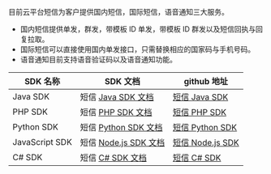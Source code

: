 
目前云平台短信为客户提供国内短信，国际短信，语音通知三大服务。
- 国内短信提供单发，群发，带模板 ID 单发，带模板 ID 群发以及短信回执与回复拉取。
- 国际短信可以直接使用国内单发接口，只需替换相应的国家码与手机号码。
- 语音通知目前支持语音验证码以及语音通知功能。


|SDK 名称| SDK 文档 | github 地址|
|------------|-------------|------------------|
|Java SDK |短信 [Java SDK 文档 ](http://tcecqpoc.fsphere.cn/document/product/382/13613) | [短信 Java SDK](http://github.com/qcloudsms/qcloudsms_java)|
|PHP SDK |短信 [PHP SDK 文档](http://tcecqpoc.fsphere.cn/document/product/382/9557)  | [短信 PHP SDK](http://github.com/qcloudsms/qcloudsms_php)|
|Python SDK |短信 [Python SDK 文档](http://tcecqpoc.fsphere.cn/document/product/382/11672)   | [短信 Python SDK](http://github.com/qcloudsms/qcloudsms_py)|
|JavaScript SDK |短信 [Node.js SDK 文档](http://tcecqpoc.fsphere.cn/document/product/382/3772)   | [短信 Node.js SDK](http://github.com/qcloudsms/qcloudsms_js)|
|C# SDK |短信 [C# SDK 文档](http://tcecqpoc.fsphere.cn/document/product/382/3785)  | [短信 C# SDK](http://github.com/qcloudsms/qcloudsms_csharp)|
